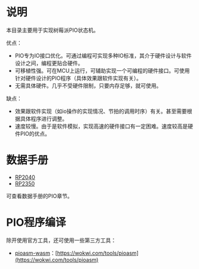 # 说明

本目录主要用于实现树莓派PIO状态机。

优点：

- PIO专为IO接口优化。可通过编程可实现多种IO标准，其介于硬件设计与软件设计之间，编程更贴合硬件。
- 可移植性强。可在MCU上运行，可辅助实现一个可编程的硬件接口。可使用针对硬件设计的PIO程序（具体效果跟软件实现有关）。
- 无需具体硬件。几乎不受硬件限制，只要内存足够，就可使用。

缺点：

- 效果跟软件实现（如io操作的实现情况、节拍的调用时序）有关。甚至需要根据具体程序进行调整。
- 速度较慢。由于是软件模拟，实现高速的硬件接口有一定困难。速度较高是硬件PIO的优点。


# 数据手册

- [RP2040](https://datasheets.raspberrypi.com/rp2040/rp2040-datasheet.pdf)
- [RP2350](https://datasheets.raspberrypi.com/rp2350/rp2350-datasheet.pdf)

可查看数据手册的PIO章节。

# PIO程序编译

除开使用官方工具，还可使用一些第三方工具：

- [pioasm-wasm](https://github.com/wokwi/pioasm-wasm.git)：[https://wokwi.com/tools/pioasm](https://wokwi.com/tools/pioasm)

